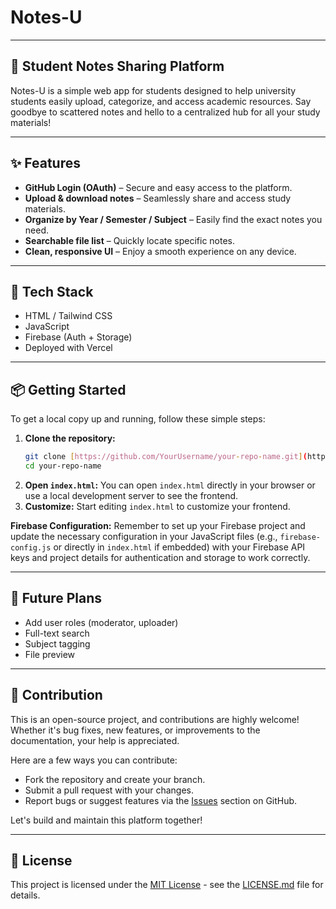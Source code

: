 # Notes-U

---

## 📘 Student Notes Sharing Platform

Notes-U is a simple web app for students designed to help university students easily upload, categorize, and access academic resources. Say goodbye to scattered notes and hello to a centralized hub for all your study materials!

---

## ✨ Features
- **GitHub Login (OAuth)** – Secure and easy access to the platform.
- **Upload & download notes** – Seamlessly share and access study materials.
- **Organize by Year / Semester / Subject** – Easily find the exact notes you need.
- **Searchable file list** – Quickly locate specific notes.
- **Clean, responsive UI** – Enjoy a smooth experience on any device.

---

## 🔧 Tech Stack
- HTML / Tailwind CSS
- JavaScript
- Firebase (Auth + Storage)
- Deployed with Vercel

---

## 📦 Getting Started

To get a local copy up and running, follow these simple steps:

1.  **Clone the repository:**
    ```bash
    git clone [https://github.com/YourUsername/your-repo-name.git](https://github.com/YourUsername/your-repo-name.git)
    cd your-repo-name
    ```
2.  **Open `index.html`:** You can open `index.html` directly in your browser or use a local development server to see the frontend.
3.  **Customize:** Start editing `index.html` to customize your frontend.

**Firebase Configuration:**
Remember to set up your Firebase project and update the necessary configuration in your JavaScript files (e.g., `firebase-config.js` or directly in `index.html` if embedded) with your Firebase API keys and project details for authentication and storage to work correctly.

---

## 🧠 Future Plans
- Add user roles (moderator, uploader)
- Full-text search
- Subject tagging
- File preview

---

## 🙌 Contribution

This is an open-source project, and contributions are highly welcome! Whether it's bug fixes, new features, or improvements to the documentation, your help is appreciated.

Here are a few ways you can contribute:
* Fork the repository and create your branch.
* Submit a pull request with your changes.
* Report bugs or suggest features via the [Issues](link-to-your-issues-page) section on GitHub.

Let's build and maintain this platform together!

---

## 📄 License

This project is licensed under the [MIT License](LICENSE-FILE-LINK-HERE) - see the [LICENSE.md](LICENSE.md) file for details.
